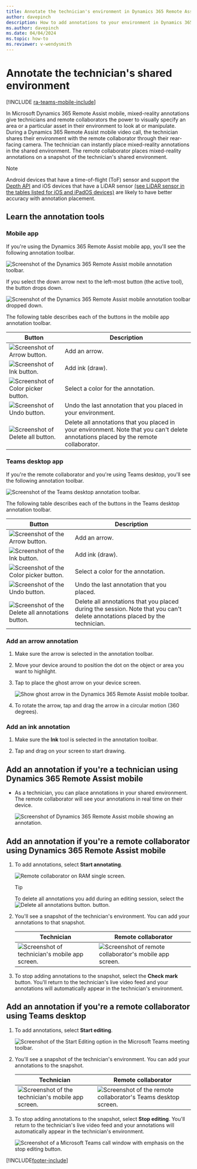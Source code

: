 ```yaml
---
title: Annotate the technician's environment in Dynamics 365 Remote Assist mobile
author: davepinch
description: How to add annotations to your environment in Dynamics 365 Remote Assist mobile 
ms.author: davepinch
ms.date: 04/04/2024
ms.topic: how-to
ms.reviewer: v-wendysmith
---
```


# Annotate the technician's shared environment

[!INCLUDE [ra-teams-mobile-include](../../includes/ra-teams-mobile.md)]

In Microsoft Dynamics 365 Remote Assist mobile, mixed-reality annotations give technicians and remote collaborators the power to visually specify an area or a particular asset in their environment to look at or manipulate. During a Dynamics 365 Remote Assist mobile video call, the technician shares their environment with the remote collaborator through their rear-facing camera. The technician can instantly place mixed-reality annotations in the shared environment. The remote collaborator  places mixed-reality annotations on a snapshot of the technician's shared environment. 

> [!NOTE]
> Android devices that have a time-of-flight (ToF) sensor and support the [Depth API](https://developers.google.com/ar/discover/supported-devices) and iOS devices that have a LiDAR sensor [(see LiDAR sensor in the tables listed for iOS and iPadOS devices)](https://en.wikipedia.org/wiki/List_of_iOS_and_iPadOS_devices) are likely to have better accuracy with annotation placement.

## Learn the annotation tools

### Mobile app

If you're using the Dynamics 365 Remote Assist mobile app, you'll see the following annotation toolbar.

![Screenshot of the Dynamics 365 Remote Assist mobile annotation toolbar.](./media/mobile-app-annotation-toolbar.jpg "Screenshot of the Dynamics 365 Remote Assist mobile annotation toolbar")

If you select the down arrow next to the left-most button (the active tool), the button drops down. 

![Screenshot of the Dynamics 365 Remote Assist mobile annotation toolbar dropped down.](./media/mobile-app-annotation-toolbar-dropped-down.jpg "Screenshot of the Dynamics 365 Remote Assist mobile annotation toolbar dropped down")

The following table describes each of the buttons in the mobile app annotation toolbar.

|Button|Description|
|--------|-----------------------------------------------|
|![Screenshot of Arrow button.](./media/arrow-button-mobile.jpg "Screenshot of the Arrow button")|Add an arrow.|
|![Screenshot of Ink button.](./media/active-tool-button.jpg "Screenshot of Ink button")|Add ink (draw).|
|![Screenshot of Color picker button.](./media/color-picker-button.jpg "Screenshot of Color picker button")|Select a color for the annotation.|
|![Screenshot of Undo button.](./media/undo-button.jpg "Screenshot of Undo button")|Undo the last annotation that you placed in your environment.|
|![Screenshot of Delete all button.](./media/delete-all-annotations-button.jpg "Screenshot of Delete all button")|Delete all annotations that you placed in your environment. Note that you can't delete annotations placed by the remote collaborator.|

### Teams desktop app

If you're the remote collaborator and you're using Teams desktop, you'll see the following annotation toolbar.

![Screenshot of the Teams desktop annotation toolbar.](./media/teams-desktop-annotation-toolbar.jpg "Screenshot of the Teams desktop annotation toolbar")

The following table describes each of the buttons in the Teams desktop annotation toolbar.

|Button|Description|
|--------|-----------------------------------------------|
|![Screenshot of the Arrow button.](./media/arrow-button.jpg "Screenshot of the Arrow button")|Add an arrow.|
|![Screenshot of the Ink button.](./media/ink-button.jpg "Screenshot of the Ink button")|Add ink (draw).|
|![Screenshot of the Color picker button.](./media/color-picker-button.jpg "Screenshot of the Color picker button")|Select a color for the annotation.|
|![Screenshot of the Undo button.](./media/undo-button.jpg "Screenshot of the Undo button")|Undo the last annotation that you placed.|
|![Screenshot of the Delete all annotations button.](./media/delete-all-annotations-button.jpg "Screenshot of Delete all annotations button")|Delete all annotations that you placed during the session. Note that you can't delete annotations placed by the technician.|

### Add an arrow annotation 

1. Make sure the arrow is selected in the annotation toolbar. 

2. Move your device around to position the dot on the object or area you want to highlight.

3. Tap to place the ghost arrow on your device screen.

    ![Show ghost arrow in the Dynamics 365 Remote Assist mobile toolbar.](./media/share-annotation-1.jpg "RAM Ghost Arrow")

4. To rotate the arrow, tap and drag the arrow in a circular motion (360 degrees).

### Add an ink annotation 

1. Make sure the **Ink** tool is selected in the annotation toolbar.
 
2. Tap and drag on your screen to start drawing. 

## Add an annotation if you're a technician using Dynamics 365 Remote Assist mobile

- As a technician, you can place annotations in your shared environment. The remote collaborator will see your annotations in real time on their device.

    ![Screenshot of Dynamics 365 Remote Assist mobile showing an annotation.](./media/technician-11.jpg)

## Add an annotation if you're a remote collaborator using Dynamics 365 Remote Assist mobile

1. To add annotations, select **Start annotating**.    

    ![Remote collaborator on RAM single screen.](./media/share-annotation-3.jpg "RAM Remote Collaborator")
    
    > [!TIP]
    > To delete all annotations you add during an editing session, select the 
    ![Delete all annotations button.](./media/delete-all-annotations-button.jpg "Delete all annotations button") button.

2. You'll see a snapshot of the technician's environment. You can add your annotations to that snapshot.

     |Technician|Remote collaborator|
     |------------------------------------------------|------------------------------------------------|
     |![Screenshot of technician's mobile app screen.](./media/technician-11.jpg)|![Screenshot of remote collaborator's mobile app screen.](./media/remote-collaborator-11.jpg)| 

3. To stop adding annotations to the snapshot, select the **Check mark** button. You'll return to the technician's live video feed and your annotations will automatically appear in the technician's environment.

## Add an annotation if you're a remote collaborator using Teams desktop

1. To add annotations, select **Start editing**.

    ![Screenshot of the Start Editing option in the Microsoft Teams meeting toolbar.](./media/teams_2.png)

2. You'll see a snapshot of the technician's environment. You can add your annotations to the snapshot.

    |Technician|Remote collaborator|
    |----------------------------------|--------------------------------------------------------------------|
    |![Screenshot of the technician's mobile app screen.](./media/technician-12.jpg)|![Screenshot of the remote collaborator's Teams desktop screen.](./media/remote-collaborator-desktop-12.jpg)|    

3. To stop adding annotations to the snapshot, select **Stop editing**. You'll return to the technician's live video feed and your annotations will automatically appear in the technician's environment.

    ![Screenshot of a Microsoft Teams call window with emphasis on the stop editing button.](./media/teams_4.png)


[!INCLUDE[footer-include](../../includes/footer-banner.md)]
